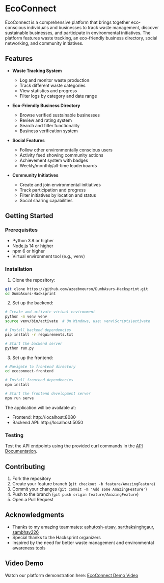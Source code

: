 # EcoConnect

EcoConnect is a comprehensive platform that brings together eco-conscious individuals and businesses to track waste management, discover sustainable businesses, and participate in environmental initiatives. The platform features waste tracking, an eco-friendly business directory, social networking, and community initiatives.

## Features

- **Waste Tracking System**
  - Log and monitor waste production
  - Track different waste categories
  - View statistics and progress
  - Filter logs by category and date range

- **Eco-Friendly Business Directory**
  - Browse verified sustainable businesses
  - Review and rating system
  - Search and filter functionality
  - Business verification system

- **Social Features**
  - Follow other environmentally conscious users
  - Activity feed showing community actions
  - Achievement system with badges
  - Weekly/monthly/all-time leaderboards

- **Community Initiatives**
  - Create and join environmental initiatives
  - Track participation and progress
  - Filter initiatives by location and status
  - Social sharing capabilities

## Getting Started

### Prerequisites

- Python 3.8 or higher
- Node.js 14 or higher
- npm 6 or higher
- Virtual environment tool (e.g., venv)

### Installation

1. Clone the repository:
```bash
git clone https://github.com/azeebneuron/DumbAsurs-Hacksprint.git
cd DumbAsurs-Hacksprint
```

2. Set up the backend:
```bash
# Create and activate virtual environment
python -m venv venv
source venv/bin/activate  # On Windows, use: venv\Scripts\activate

# Install backend dependencies
pip install -r requirements.txt

# Start the backend server
python run.py
```

3. Set up the frontend:
```bash
# Navigate to frontend directory
cd ecoconnect-frontend

# Install frontend dependencies
npm install

# Start the frontend development server
npm run serve
```

The application will be available at:
- Frontend: http://localhost:8080
- Backend API: http://localhost:5050

### Testing

Test the API endpoints using the provided curl commands in the [API Documentation](docs/API.md).

## Contributing

1. Fork the repository
2. Create your feature branch (`git checkout -b feature/AmazingFeature`)
3. Commit your changes (`git commit -m 'Add some AmazingFeature'`)
4. Push to the branch (`git push origin feature/AmazingFeature`)
5. Open a Pull Request

## Acknowledgments

- Thanks to my amazing teammates: [ashutosh-utsav](https://github.com/ashutosh-utsav), [sarthaksinghgaur](https://github.com/sarthaksinghgaur), [sambhav226](https://github.com/sambhav226)
- Special thanks to the Hacksprint organizers
- Inspired by the need for better waste management and environmental awareness tools

## Video Demo
Watch our platform demonstration here: [EcoConnect Demo Video](https://drive.google.com/file/d/11fkZwgv7wKoY-fvtrhtrJqISF2r0y8eb/view?usp=share_link)
